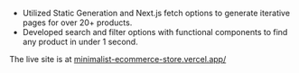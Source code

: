 

* Utilized Static Generation and Next.js fetch options to generate iterative pages for over 20+ products.
* Developed search and filter options with functional components to find any product in under 1 second.


The live site is at [minimalist-ecommerce-store.vercel.app/](https://minimalist-ecommerce-store.vercel.app/) 
